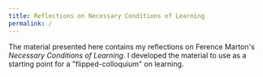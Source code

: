 ```yaml
---
title: Reflections on Necessary Conditions of Learning
permalink: /
---
```

The material presented here contains my reflections on Ference Marton's 
*Necessary Conditions of Learning*. I developed the material to use as a 
starting point for a "flipped-colloquium" on learning.
